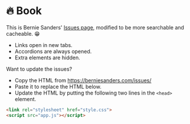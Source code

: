 # 🔥 Book

This is Bernie Sanders' [Issues page](https://berniesanders.com/issues/), modified to be more searchable and cacheable. 😁
- Links open in new tabs.
- Accordions are always opened.
- Extra elements are hidden.

Want to update the issues?
- Copy the HTML from https://berniesanders.com/issues/
- Paste it to replace the HTML below.
- Update the HTML by putting the following two lines in the `<head>` element.

```html
<link rel="stylesheet" href="style.css">
<script src="app.js"></script>
```
